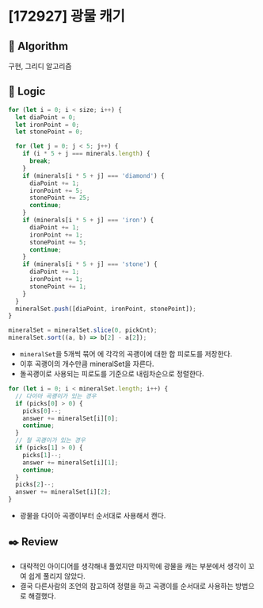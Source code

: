 # [172927] 광물 캐기

## :pushpin: **Algorithm**

구현, 그리디 알고리즘

## :round_pushpin: **Logic**

```javascript
for (let i = 0; i < size; i++) {
  let diaPoint = 0;
  let ironPoint = 0;
  let stonePoint = 0;

  for (let j = 0; j < 5; j++) {
    if (i * 5 + j === minerals.length) {
      break;
    }
    if (minerals[i * 5 + j] === 'diamond') {
      diaPoint += 1;
      ironPoint += 5;
      stonePoint += 25;
      continue;
    }
    if (minerals[i * 5 + j] === 'iron') {
      diaPoint += 1;
      ironPoint += 1;
      stonePoint += 5;
      continue;
    }
    if (minerals[i * 5 + j] === 'stone') {
      diaPoint += 1;
      ironPoint += 1;
      stonePoint += 1;
    }
  }
  mineralSet.push([diaPoint, ironPoint, stonePoint]);
}

mineralSet = mineralSet.slice(0, pickCnt);
mineralSet.sort((a, b) => b[2] - a[2]);
```

- `mineralSet`을 5개씩 묶어 에 각각의 곡괭이에 대한 합 피로도를 저장한다.
- 이후 곡괭이의 개수만큼 mineralSet을 자른다.
- 돌곡괭이로 사용되는 피로도를 기준으로 내림차순으로 정렬한다.

```javascript
for (let i = 0; i < mineralSet.length; i++) {
  // 다이아 곡괭이가 있는 경우
  if (picks[0] > 0) {
    picks[0]--;
    answer += mineralSet[i][0];
    continue;
  }
  // 철 곡괭이가 있는 경우
  if (picks[1] > 0) {
    picks[1]--;
    answer += mineralSet[i][1];
    continue;
  }
  picks[2]--;
  answer += mineralSet[i][2];
}
```

- 광물을 다이아 곡괭이부터 순서대로 사용해서 캔다.

## :black_nib: **Review**

- 대략적인 아이디어를 생각해내 풀었지만 마지막에 광물을 캐는 부분에서 생각이 꼬여 쉽게 풀리지 않았다.
- 결국 다른사람의 조언의 참고하여 정렬을 하고 곡괭이를 순서대로 사용하는 방법으로 해결했다.
